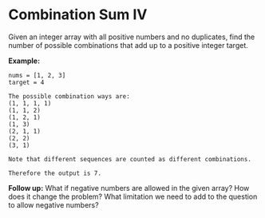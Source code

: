 # Combination Sum IV

Given an integer array with all positive numbers and no duplicates, find the number of possible combinations that add up to a positive integer target.

**Example:**

```pseudo
nums = [1, 2, 3]
target = 4

The possible combination ways are:
(1, 1, 1, 1)
(1, 1, 2)
(1, 2, 1)
(1, 3)
(2, 1, 1)
(2, 2)
(3, 1)

Note that different sequences are counted as different combinations.

Therefore the output is 7.
```

**Follow up:**
What if negative numbers are allowed in the given array?
How does it change the problem?
What limitation we need to add to the question to allow negative numbers?
